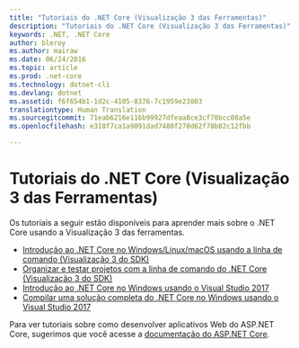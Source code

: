 ```yaml
---
title: "Tutoriais do .NET Core (Visualização 3 das Ferramentas)"
description: "Tutoriais do .NET Core (Visualização 3 das Ferramentas)"
keywords: .NET, .NET Core
author: bleroy
ms.author: mairaw
ms.date: 06/24/2016
ms.topic: article
ms.prod: .net-core
ms.technology: dotnet-cli
ms.devlang: dotnet
ms.assetid: f6f654b1-1d2c-4105-8376-7c1959e23803
translationtype: Human Translation
ms.sourcegitcommit: 71eab6216e116b99927dfeaa8ce3cf70bcc08a5e
ms.openlocfilehash: e318f7ca1a9091dad7480f270d62f78b82c12fbb

---
```


# <a name="net-core-tutorials-tooling-preview-3"></a>Tutoriais do .NET Core (Visualização 3 das Ferramentas)

Os tutoriais a seguir estão disponíveis para aprender mais sobre o .NET Core usando a Visualização 3 das ferramentas.

- [Introdução ao .NET Core no Windows/Linux/macOS usando a linha de comando (Visualização 3 do SDK)](using-with-xplat-cli-msbuild.md)
- [Organizar e testar projetos com a linha de comando do .NET Core (Visualização 3 do SDK)](using-with-xplat-cli-msbuild-folders.md)
- [Introdução ao .NET Core no Windows usando o Visual Studio 2017](using-on-windows-vs-2017.md)
- [Compilar uma solução completa do .NET Core no Windows usando o Visual Studio 2017](using-on-windows-vs-2017-full-solution.md)

Para ver tutoriais sobre como desenvolver aplicativos Web do ASP.NET Core, sugerimos que você acesse a [documentação do ASP.NET Core](https://docs.asp.net).



<!--HONumber=Nov16_HO3-->


